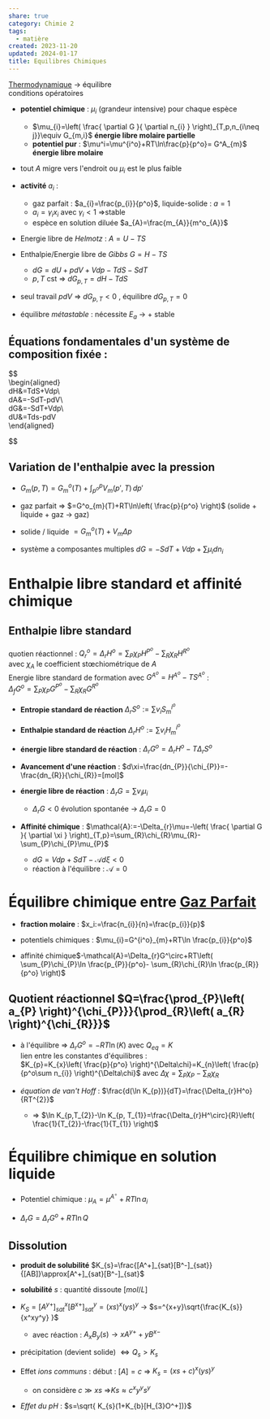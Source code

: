 ```yaml
---  
share: true  
category: Chimie 2  
tags:  
  - matière  
created: 2023-11-20  
updated: 2024-01-17  
title: Equilibres Chimiques  
---  
```

  
[Thermodynamique](Thermodynamique.md) → équilibre  
conditions opératoires  
  
  
- **potentiel chimique** : $\mu_{i}$ (grandeur intensive) pour chaque espèce  
	- $\mu_{i}=\left( \frac{ \partial G }{ \partial n_{i} } \right)_{T,p,n_{i\neq j}}\equiv G_{m,i}$ **énergie libre molaire partielle**  
	- **potentiel pur** : $\mu^i=\mu^{i^o}+RT\ln\frac{p}{p^o}= G^A_{m}$ **énergie libre molaire**  
  
- tout $A$ migre vers l'endroit ou $\mu_{i}$ est le plus faible  
  
  
- **activité** $a_{i}$ :   
	- gaz parfait : $a_{i}=\frac{p_{i}}{p^o}$, liquide-solide : $a=1$  
	- $a_{i}=\gamma_{i}x_{i}$ avec  $\gamma_{i}<1$ ⇒stable   
	- espèce en solution diluée $a_{A}=\frac{m_{A}}{m^o_{A}}$  
  
  
  
  
  
- Energie libre de *Helmotz*     : $A=U-TS$  
  
- Enthalpie/Energie libre de *Gibbs*  $G = H-TS$  
	- $dG = dU + p dV + V dp − T dS − S dT$   
	- $p,T$ cst ⇒ $dG_{p,T} = dH − T dS$   
  
- seul travail $pdV$ ⇒ $dG_{p,T}< 0$ , équilibre $dG_{p,T}=0$  
  
- équilibre *métastable* : nécessite $E_{a}$ → + stable  
## Équations fondamentales d'un système de composition fixée :  
  
  
$$  
\begin{aligned}  
dH&=TdS+Vdp\\  
dA&=-SdT-pdV\\  
dG&=-SdT+Vdp\\  
dU&=Tds-pdV  
\end{aligned}  
  
  
$$  
## Variation de l'enthalpie avec la pression  
  
- $G_{m}(p,T)=G^o_{m}(T)+\int_{p^o}^{p}  V_{m}(p',T)\, dp'$  
  
- gaz parfait ⇒ $=G^o_{m}(T)+RT\ln\left( \frac{p}{p^o} \right)$ (solide + liquide + gaz → gaz)  
  
- solide / liquide  $=G^o_{m}(T)+ V_{m} \Delta p$  
  
  
  
- système a composantes multiples $dG=-SdT+Vdp+\sum \mu_{i}dn_{i}$  
# Enthalpie libre standard et affinité chimique  
  
## Enthalpie libre standard  
quotien réactionnel : $Q^o_{r}=\Delta_{r}H^o=\sum_{P}\chi_{P} H^{P^o}-\sum_{R}\chi_{R}H^{R^o}$  
	avec $\chi_{A}$ le coefficient stœchiométrique de $A$  
Energie libre standard de formation avec $G^{A^o}=H^{A^o}-TS^{A^o}$ :   
	$\Delta_{f}G^o=\sum_{P}\chi_{P} G^{P^o}-\sum_{R}\chi_{R}G^{R^o}$  
  
  
- **Entropie standard de réaction** $\Delta_{r}S^o:=\sum v_{i}S_{m}^{i^o}$  
  
- **Enthalpie standard de réaction** $\Delta_{r}H^o:=\sum v_{i}H_{m}^{i^o}$  
  
- **énergie libre standard de réaction** : $\Delta_{r}G^o=\Delta_{r}H^o-T\Delta_{r}S^o$  
  
- **Avancement d'une réaction** :  $d\xi=\frac{dn_{P}}{\chi_{P}}=-\frac{dn_{R}}{\chi_{R}}=[mol]$  
  
- **énergie libre de réaction** : $\Delta_{r}G=\sum v_{i}\mu_{i}$   
	- $\Delta_{r}G<0$ évolution spontanée → $\Delta_{r}G=0$  
  
  
- **Affinité chimique** : $\mathcal{A}:=-\Delta_{r}\mu=-\left( \frac{ \partial G }{ \partial \xi } \right)_{T,p}=\sum_{R}\chi_{R}\mu_{R}-\sum_{P}\chi_{P}\mu_{P}$  
	- $dG=Vdp+SdT-\mathcal{A}d\xi<0$  
	- réaction à l'équilibre : $\mathcal{A}=0$  
  
# Équilibre chimique entre [Gaz Parfait](Gaz%20Parfait.md)  
  
- **fraction molaire** : $x_i:=\frac{n_{i}}{n}=\frac{p_{i}}{p}$  
  
- potentiels chimiques : $\mu_{i}=G^{i^o}_{m}+RT\ln \frac{p_{i}}{p^o}$  
  
- affinité chimique$-\mathcal{A}=\Delta_{r}G^\circ+RT\left( \sum_{P}\chi_{P}\ln \frac{p_{P}}{p^o}- \sum_{R}\chi_{R}\ln \frac{p_{R}}{p^o} \right)$  
## Quotient réactionnel $Q=\frac{\prod_{P}\left( a_{P} \right)^{\chi_{P}}}{\prod_{R}\left( a_{R} \right)^{\chi_{R}}}$  
  
- à l'équilibre ⇒ $\Delta_{r}G^o=-RT\ln(K)$ avec  $Q_{eq}=K$  
lien entre les constantes d'équilibres :   
$K_{p}=K_{x}\left( \frac{p}{p^o} \right)^{\Delta\chi}=K_{n}\left( \frac{p}{p^o\sum n_{i}} \right)^{\Delta\chi}$ avec $\Delta\chi=\sum_{P}\chi_{P}-\sum_{R}\chi_{R}$  
  
- *équation de van't Hoff* : $\frac{d(\ln K_{p})}{dT}=\frac{\Delta_{r}H^o}{RT^{2}}$  
	- ⇒ $\ln K_{p,T_{2}}-\ln K_{p, T_{1}}=\frac{\Delta_{r}H^\circ}{R}\left( \frac{1}{T_{2}}-\frac{1}{T_{1}} \right)$  
# Équilibre chimique en solution liquide  
  
  
- Potentiel chimique :  $\mu_{A}=\mu^{A^\circ}+RT\ln a_{i}$  
  
- $\Delta_{r}G=\Delta_{r}G^o +RT\ln Q$  
## Dissolution  
  
- **produit de solubilité** $K_{s}=\frac{[A^+]_{sat}[B^-]_{sat}}{[AB]}\approx[A^+]_{sat}[B^-]_{sat}$  
  
- **solubilité** $s$ : quantité dissoute $[mol/L]$  
  
- $K_{S}=[A^{y+}]^x_{sat}[B^{x+}]^y_{sat}=(xs)^x(ys)^y$  → $s=^{x+y}\sqrt{\frac{K_{s}}{x^xy^y}  }$  
	- avec réaction : $A_{x}B_{y}(s)\to xA^{y+}+yB^{x-}$  
  
- précipitation (devient solide) $\iff Q_{s}>K_{s}$  
  
- Effet *ions communs* : début : $[A]=c$ ⇒ $K_{s}=(xs+c)^x(ys)^y$  
	- on considère $c \gg xs$ ⇒$Ks\approx c^xy^ys^y$  
  
- *Effet du pH* : $s=\sqrt{ K_{s}(1+K_{b}[H_{3}O^+])}$   
